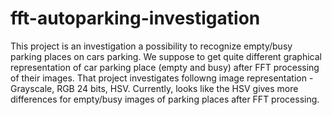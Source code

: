 # fft-autoparking-investigation

This project is an investigation a possibility to recognize empty/busy parking places on cars parking.
We suppose to get quite different graphical representation of car parking place (empty and busy) after FFT processing of their images.
That project investigates followng image representation - Grayscale, RGB 24 bits, HSV. Currently, looks like the HSV gives more differences for empty/busy images of parking places after FFT processing.
